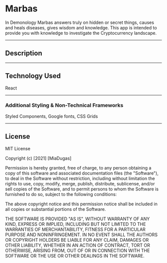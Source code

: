 # Marbas
In Demonology Marbas answers truly on hidden or secret things, causes and heals diseases, gives wisdom and knowledge. 
This app is intended to provide you with knowledge to investigate the Cryptocurrency landscape.
<hr>

## Description



<hr>

 <!-- ![Main View](https://github.com/miadugas/svelte_ecomm/blob/main/black_mirror.png) -->

## Technology Used
React


<hr>

### Additional Styling & Non-Technical Frameworks
Styled Components, Google fonts, CSS Grids


<hr>

## License

MIT License

Copyright (c) [2021] [MiaDugas]

Permission is hereby granted, free of charge, to any person obtaining a copy
of this software and associated documentation files (the "Software"), to deal
in the Software without restriction, including without limitation the rights
to use, copy, modify, merge, publish, distribute, sublicense, and/or sell
copies of the Software, and to permit persons to whom the Software is
furnished to do so, subject to the following conditions:

The above copyright notice and this permission notice shall be included in all
copies or substantial portions of the Software.

THE SOFTWARE IS PROVIDED "AS IS", WITHOUT WARRANTY OF ANY KIND, EXPRESS OR
IMPLIED, INCLUDING BUT NOT LIMITED TO THE WARRANTIES OF MERCHANTABILITY,
FITNESS FOR A PARTICULAR PURPOSE AND NONINFRINGEMENT. IN NO EVENT SHALL THE
AUTHORS OR COPYRIGHT HOLDERS BE LIABLE FOR ANY CLAIM, DAMAGES OR OTHER
LIABILITY, WHETHER IN AN ACTION OF CONTRACT, TORT OR OTHERWISE, ARISING FROM,
OUT OF OR IN CONNECTION WITH THE SOFTWARE OR THE USE OR OTHER DEALINGS IN THE
SOFTWARE.